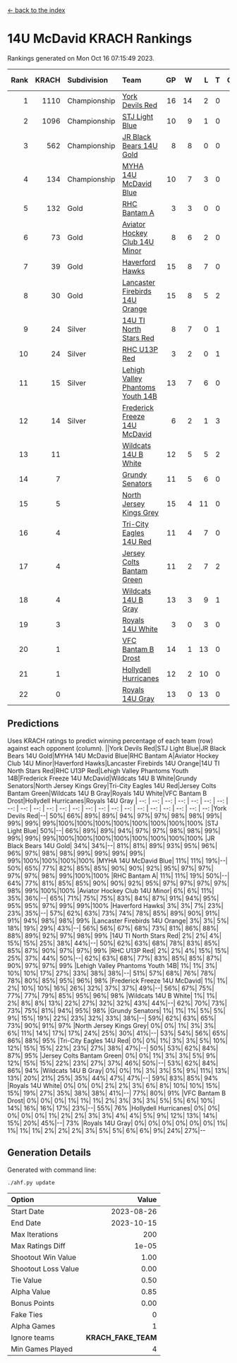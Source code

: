 [<- back to the index](readme.md)
# 14U McDavid KRACH Rankings
Rankings generated on Mon Oct 16 07:15:49 2023.

Rank|KRACH|Subdivision|Team|GP|W|L|T|OTW|OTL|SoS|Exp Wins|Win Diff
---:|---:|:---|:---|---:|---:|---:|---:|---:|---:|---:|---:|---:
1|1110|Championship|[York Devils Red](https://gamesheetstats.com/seasons/3659/teams/140644/schedule)|16|14|2|0|0|0|518|14.8|-0.0
2|1096|Championship|[STJ Light Blue](https://gamesheetstats.com/seasons/3659/teams/140639/schedule)|10|9|1|0|0|0|217|9.8|-0.0
3|562|Championship|[JR Black Bears 14U Gold](https://gamesheetstats.com/seasons/3659/teams/140633/schedule)|8|8|0|0|0|0|10|8.8|-0.0
4|134|Championship|[MYHA 14U McDavid Blue](https://gamesheetstats.com/seasons/3659/teams/140636/schedule)|10|7|3|0|0|0|223|7.8|-0.0
5|132|Gold|[RHC Bantam A](https://gamesheetstats.com/seasons/3659/teams/140618/schedule)|3|3|0|0|0|0|5|3.9|0.0
6|73|Gold|[Aviator Hockey Club 14U Minor](https://gamesheetstats.com/seasons/3659/teams/140627/schedule)|8|6|2|0|0|0|113|6.9|0.0
7|39|Gold|[Haverford Hawks](https://gamesheetstats.com/seasons/3659/teams/140630/schedule)|15|8|7|0|0|0|303|8.9|0.0
8|30|Gold|[Lancaster Firebirds 14U Orange](https://gamesheetstats.com/seasons/3659/teams/140634/schedule)|15|8|5|2|0|0|168|9.9|0.0
9|24|Silver|[14U TI North Stars Red](https://gamesheetstats.com/seasons/3659/teams/140626/schedule)|8|7|0|1|0|0|2|8.4|0.0
10|24|Silver|[RHC U13P Red](https://gamesheetstats.com/seasons/3659/teams/140619/schedule)|3|2|0|1|0|0|5|3.4|0.0
11|15|Silver|[Lehigh Valley Phantoms Youth 14B](https://gamesheetstats.com/seasons/3659/teams/140635/schedule)|13|7|6|0|1|1|175|7.9|0.0
12|14|Silver|[Frederick Freeze 14U McDavid](https://gamesheetstats.com/seasons/3659/teams/140628/schedule)|6|2|1|3|0|0|16|4.4|0.0
13|11||[Wildcats 14U B White](https://gamesheetstats.com/seasons/3659/teams/140643/schedule)|12|5|5|2|1|1|108|6.9|0.0
14|7||[Grundy Senators](https://gamesheetstats.com/seasons/3659/teams/140629/schedule)|11|5|6|0|0|0|106|5.9|0.0
15|5||[North Jersey Kings Grey](https://gamesheetstats.com/seasons/3659/teams/140637/schedule)|15|4|11|0|1|0|63|4.9|0.0
16|4||[Tri-City Eagles 14U Red](https://gamesheetstats.com/seasons/3659/teams/140640/schedule)|11|4|7|0|1|0|198|4.9|0.0
17|4||[Jersey Colts Bantam Green](https://gamesheetstats.com/seasons/3659/teams/140632/schedule)|11|2|7|2|0|0|108|3.9|0.0
18|4||[Wildcats 14U B Gray](https://gamesheetstats.com/seasons/3659/teams/140642/schedule)|13|3|9|1|0|0|111|4.4|0.0
19|3||[Royals 14U White](https://gamesheetstats.com/seasons/3659/teams/140620/schedule)|3|0|3|0|0|1|559|0.9|0.0
20|1||[VFC Bantam B Drost](https://gamesheetstats.com/seasons/3659/teams/140641/schedule)|14|1|13|0|0|1|266|1.9|0.0
21|1||[Hollydell Hurricanes](https://gamesheetstats.com/seasons/3659/teams/140631/schedule)|12|2|10|0|0|0|97|2.9|0.0
22|0||[Royals 14U Gray](https://gamesheetstats.com/seasons/3659/teams/140638/schedule)|13|0|13|0|0|0|135|0.9|0.0

## Predictions
Uses KRACH ratings to predict winning percentage of each team (row) against each opponent (column).
||York Devils Red|STJ Light Blue|JR Black Bears 14U Gold|MYHA 14U McDavid Blue|RHC Bantam A|Aviator Hockey Club 14U Minor|Haverford Hawks|Lancaster Firebirds 14U Orange|14U TI North Stars Red|RHC U13P Red|Lehigh Valley Phantoms Youth 14B|Frederick Freeze 14U McDavid|Wildcats 14U B White|Grundy Senators|North Jersey Kings Grey|Tri-City Eagles 14U Red|Jersey Colts Bantam Green|Wildcats 14U B Gray|Royals 14U White|VFC Bantam B Drost|Hollydell Hurricanes|Royals 14U Gray
| --: | --: | --: | --: | --: | --: | --: | --: | --: | --: | --: | --: | --: | --: | --: | --: | --: | --: | --: | --: | --: | --: | --: 
|York Devils Red|--| 50%| 66%| 89%| 89%| 94%| 97%| 97%| 98%| 98%| 99%| 99%| 99%| 99%|100%|100%|100%|100%|100%|100%|100%|100%
|STJ Light Blue| 50%|--| 66%| 89%| 89%| 94%| 97%| 97%| 98%| 98%| 99%| 99%| 99%| 99%|100%|100%|100%|100%|100%|100%|100%|100%
|JR Black Bears 14U Gold| 34%| 34%|--| 81%| 81%| 89%| 93%| 95%| 96%| 96%| 97%| 98%| 98%| 99%| 99%| 99%| 99%| 99%|100%|100%|100%|100%
|MYHA 14U McDavid Blue| 11%| 11%| 19%|--| 50%| 65%| 77%| 82%| 85%| 85%| 90%| 90%| 92%| 95%| 97%| 97%| 97%| 97%| 98%| 99%|100%|100%
|RHC Bantam A| 11%| 11%| 19%| 50%|--| 64%| 77%| 81%| 85%| 85%| 90%| 90%| 92%| 95%| 97%| 97%| 97%| 97%| 98%| 99%|100%|100%
|Aviator Hockey Club 14U Minor|  6%|  6%| 11%| 35%| 36%|--| 65%| 71%| 75%| 75%| 83%| 84%| 87%| 91%| 94%| 95%| 95%| 95%| 97%| 99%| 99%|100%
|Haverford Hawks|  3%|  3%|  7%| 23%| 23%| 35%|--| 57%| 62%| 63%| 73%| 74%| 78%| 85%| 89%| 90%| 91%| 91%| 94%| 98%| 98%| 99%
|Lancaster Firebirds 14U Orange|  3%|  3%|  5%| 18%| 19%| 29%| 43%|--| 56%| 56%| 67%| 68%| 73%| 81%| 86%| 88%| 88%| 89%| 92%| 97%| 98%| 99%
|14U TI North Stars Red|  2%|  2%|  4%| 15%| 15%| 25%| 38%| 44%|--| 50%| 62%| 63%| 68%| 78%| 83%| 85%| 85%| 87%| 90%| 97%| 97%| 99%
|RHC U13P Red|  2%|  2%|  4%| 15%| 15%| 25%| 37%| 44%| 50%|--| 62%| 63%| 68%| 77%| 83%| 85%| 85%| 87%| 90%| 97%| 97%| 99%
|Lehigh Valley Phantoms Youth 14B|  1%|  1%|  3%| 10%| 10%| 17%| 27%| 33%| 38%| 38%|--| 51%| 57%| 68%| 76%| 78%| 78%| 80%| 85%| 95%| 96%| 98%
|Frederick Freeze 14U McDavid|  1%|  1%|  2%| 10%| 10%| 16%| 26%| 32%| 37%| 37%| 49%|--| 56%| 67%| 75%| 77%| 77%| 79%| 85%| 95%| 96%| 98%
|Wildcats 14U B White|  1%|  1%|  2%|  8%|  8%| 13%| 22%| 27%| 32%| 32%| 43%| 44%|--| 62%| 70%| 73%| 73%| 75%| 81%| 94%| 95%| 98%
|Grundy Senators|  1%|  1%|  1%|  5%|  5%|  9%| 15%| 19%| 22%| 23%| 32%| 33%| 38%|--| 59%| 62%| 63%| 65%| 73%| 90%| 91%| 97%
|North Jersey Kings Grey|  0%|  0%|  1%|  3%|  3%|  6%| 11%| 14%| 17%| 17%| 24%| 25%| 30%| 41%|--| 53%| 54%| 56%| 65%| 86%| 88%| 95%
|Tri-City Eagles 14U Red|  0%|  0%|  1%|  3%|  3%|  5%| 10%| 12%| 15%| 15%| 22%| 23%| 27%| 38%| 47%|--| 50%| 53%| 62%| 84%| 87%| 95%
|Jersey Colts Bantam Green|  0%|  0%|  1%|  3%|  3%|  5%|  9%| 12%| 15%| 15%| 22%| 23%| 27%| 37%| 46%| 50%|--| 53%| 62%| 84%| 86%| 94%
|Wildcats 14U B Gray|  0%|  0%|  1%|  3%|  3%|  5%|  9%| 11%| 13%| 13%| 20%| 21%| 25%| 35%| 44%| 47%| 47%|--| 59%| 83%| 85%| 94%
|Royals 14U White|  0%|  0%|  0%|  2%|  2%|  3%|  6%|  8%| 10%| 10%| 15%| 15%| 19%| 27%| 35%| 38%| 38%| 41%|--| 77%| 80%| 91%
|VFC Bantam B Drost|  0%|  0%|  0%|  1%|  1%|  1%|  2%|  3%|  3%|  3%|  5%|  5%|  6%| 10%| 14%| 16%| 16%| 17%| 23%|--| 55%| 76%
|Hollydell Hurricanes|  0%|  0%|  0%|  0%|  0%|  1%|  2%|  2%|  3%|  3%|  4%|  4%|  5%|  9%| 12%| 13%| 14%| 15%| 20%| 45%|--| 73%
|Royals 14U Gray|  0%|  0%|  0%|  0%|  0%|  0%|  1%|  1%|  1%|  1%|  2%|  2%|  2%|  3%|  5%|  5%|  6%|  6%|  9%| 24%| 27%|--

## Generation Details

Generated with command line:
```
./ahf.py update
```

| Option | Value |
| :----- | ----: |
| Start Date | 2023-08-26 |
| End Date | 2023-10-15 |
| Max Iterations | 200 |
| Max Ratings Diff | 1e-05 |
| Shootout Win Value | 1.00 |
| Shootout Loss Value | 0.00 |
| Tie Value | 0.50 |
| Alpha Value | 0.85 |
| Bonus Points | 0.00 |
| Fake Ties | 0 |
| Alpha Games | 1 |
| Ignore teams | __KRACH_FAKE_TEAM__ |
| Min Games Played | 4 |

